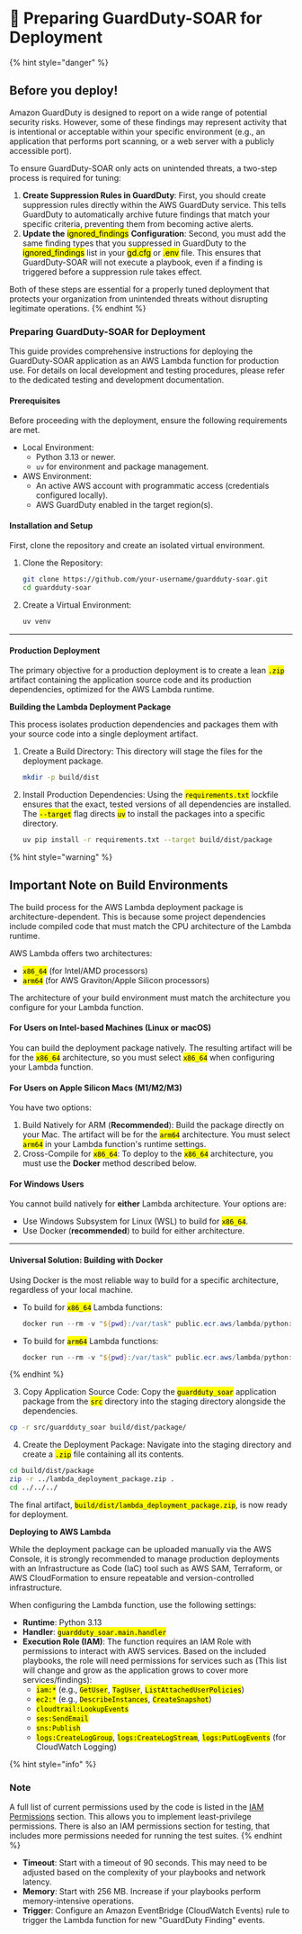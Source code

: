 # 🚀 Preparing GuardDuty-SOAR for Deployment

{% hint style="danger" %}
## Before you deploy!

Amazon GuardDuty is designed to report on a wide range of potential security risks. However, some of these findings may represent activity that is intentional or acceptable within your specific environment (e.g., an application that performs port scanning, or a web server with a publicly accessible port).

To ensure GuardDuty-SOAR only acts on unintended threats, a two-step process is required for tuning:

1. **Create Suppression Rules in GuardDuty**: First, you should create suppression rules directly within the AWS GuardDuty service. This tells GuardDuty to automatically archive future findings that match your specific criteria, preventing them from becoming active alerts.
2. **Update the** <mark style="color:$primary;">ignored\_findings</mark> **Configuration**: Second, you must add the same finding types that you suppressed in GuardDuty to the <mark style="color:$primary;">ignored\_findings</mark> list in your <mark style="color:$primary;">gd.cfg</mark> or <mark style="color:$primary;">.env</mark> file. This ensures that GuardDuty-SOAR will not execute a playbook, even if a finding is triggered before a suppression rule takes effect.

Both of these steps are essential for a properly tuned deployment that protects your organization from unintended threats without disrupting legitimate operations.
{% endhint %}

### Preparing GuardDuty-SOAR for Deployment

This guide provides comprehensive instructions for deploying the GuardDuty-SOAR application as an AWS Lambda function for production use. For details on local development and testing procedures, please refer to the dedicated testing and development documentation.

#### Prerequisites

Before proceeding with the deployment, ensure the following requirements are met.

* Local Environment:
  * Python 3.13 or newer.
  * `uv` for environment and package management.
* AWS Environment:
  * An active AWS account with programmatic access (credentials configured locally).
  * AWS GuardDuty enabled in the target region(s).

#### Installation and Setup

First, clone the repository and create an isolated virtual environment.

1.  Clone the Repository:

    ```bash
    git clone https://github.com/your-username/guardduty-soar.git
    cd guardduty-soar
    ```
2.  Create a Virtual Environment:

    ```bash
    uv venv
    ```

***

#### Production Deployment

The primary objective for a production deployment is to create a lean <mark style="color:$primary;">`.zip`</mark> artifact containing the application source code and its production dependencies, optimized for the AWS Lambda runtime.

**Building the Lambda Deployment Package**

This process isolates production dependencies and packages them with your source code into a single deployment artifact.

1.  Create a Build Directory: This directory will stage the files for the deployment package.

    ```bash
    mkdir -p build/dist
    ```
2.  Install Production Dependencies: Using the <mark style="color:$primary;">`requirements.txt`</mark> lockfile ensures that the exact, tested versions of all dependencies are installed. The <mark style="color:$primary;">`--target`</mark> flag directs <mark style="color:$primary;">`uv`</mark> to install the packages into a specific directory.

    ```bash
    uv pip install -r requirements.txt --target build/dist/package
    ```

{% hint style="warning" %}
## Important Note on Build Environments

The build process for the AWS Lambda deployment package is architecture-dependent. This is because some project dependencies include compiled code that must match the CPU architecture of the Lambda runtime.

AWS Lambda offers two architectures:

* <mark style="color:$primary;">`x86_64`</mark> (for Intel/AMD processors)
* <mark style="color:$primary;">`arm64`</mark> (for AWS Graviton/Apple Silicon processors)

The architecture of your build environment must match the architecture you configure for your Lambda function.

#### For Users on Intel-based Machines (Linux or macOS)

You can build the deployment package natively. The resulting artifact will be for the <mark style="color:$primary;">`x86_64`</mark> architecture, so you must select <mark style="color:$primary;">`x86_64`</mark> when configuring your Lambda function.

#### For Users on Apple Silicon Macs (M1/M2/M3)

You have two options:

1. Build Natively for ARM (**Recommended**): Build the package directly on your Mac. The artifact will be for the <mark style="color:$primary;">`arm64`</mark> architecture. You must select <mark style="color:$primary;">`arm64`</mark> in your Lambda function's runtime settings.
2. Cross-Compile for <mark style="color:$primary;">`x86_64`</mark>: To deploy to the <mark style="color:$primary;">`x86_64`</mark> architecture, you must use the **Docker** method described below.

#### For Windows Users

You cannot build natively for **either** Lambda architecture. Your options are:

* Use Windows Subsystem for Linux (WSL) to build for <mark style="color:$primary;">`x86_64`</mark>.
* Use Docker (**recommended**) to build for either architecture.

***

#### Universal Solution: Building with Docker

Using Docker is the most reliable way to build for a specific architecture, regardless of your local machine.

*   To build for <mark style="color:$primary;">`x86_64`</mark> Lambda functions:

    ```powershell
    docker run --rm -v "${pwd}:/var/task" public.ecr.aws/lambda/python:3.13-x86_64 /bin/sh -c "uv pip install -r requirements.txt --target build/dist/package"
    ```
*   To build for <mark style="color:$primary;">`arm64`</mark> Lambda functions:

    ```powershell
    docker run --rm -v "${pwd}:/var/task" public.ecr.aws/lambda/python:3.13-arm64 /bin/sh -c "uv pip install -r requirements.txt --target build/dist/package"
    ```
{% endhint %}

3. Copy Application Source Code: Copy the <mark style="color:$primary;">`guardduty_soar`</mark> application package from the <mark style="color:$primary;">`src`</mark> directory into the staging directory alongside the dependencies.

```bash
cp -r src/guardduty_soar build/dist/package/
```

4. Create the Deployment Package: Navigate into the staging directory and create a <mark style="color:$primary;">`.zip`</mark> file containing all its contents.

```bash
cd build/dist/package
zip -r ../lambda_deployment_package.zip .
cd ../../../
```

The final artifact, <mark style="color:$primary;">`build/dist/lambda_deployment_package.zip`</mark>, is now ready for deployment.

**Deploying to AWS Lambda**

While the deployment package can be uploaded manually via the AWS Console, it is strongly recommended to manage production deployments with an Infrastructure as Code (IaC) tool such as AWS SAM, Terraform, or AWS CloudFormation to ensure repeatable and version-controlled infrastructure.

When configuring the Lambda function, use the following settings:

* **Runtime**: Python 3.13
* **Handler**: <mark style="color:$primary;">`guardduty_soar.main.handler`</mark>
* **Execution Role (IAM)**: The function requires an IAM Role with permissions to interact with AWS services. Based on the included playbooks, the role will need permissions for services such as (This list will change and grow as the application grows to cover more services/findings):
  * <mark style="color:$primary;">`iam:*`</mark> (e.g., <mark style="color:$primary;">`GetUser`</mark>, <mark style="color:$primary;">`TagUser`</mark>, <mark style="color:$primary;">`ListAttachedUserPolicies`</mark>)
  * <mark style="color:$primary;">`ec2:*`</mark> (e.g., <mark style="color:$primary;">`DescribeInstances`</mark>, <mark style="color:$primary;">`CreateSnapshot`</mark>)
  * <mark style="color:$primary;">`cloudtrail:LookupEvents`</mark>
  * <mark style="color:$primary;">`ses:SendEmail`</mark>
  * <mark style="color:$primary;">`sns:Publish`</mark>
  * <mark style="color:$primary;">`logs:CreateLogGroup`</mark>, <mark style="color:$primary;">`logs:CreateLogStream`</mark>, <mark style="color:$primary;">`logs:PutLogEvents`</mark> (for CloudWatch Logging)

{% hint style="info" %}
### **Note**

A full list of current permissions used by the code is listed in the [IAM Permissions](iam-permissions.md) section. This allows you to implement least-privilege permissions. There is also an IAM permissions section for testing, that includes more permissions needed for running the test suites.
{% endhint %}

* **Timeout**: Start with a timeout of 90 seconds. This may need to be adjusted based on the complexity of your playbooks and network latency.
* **Memory**: Start with 256 MB. Increase if your playbooks perform memory-intensive operations.
* **Trigger**: Configure an Amazon EventBridge (CloudWatch Events) rule to trigger the Lambda function for new "GuardDuty Finding" events.
